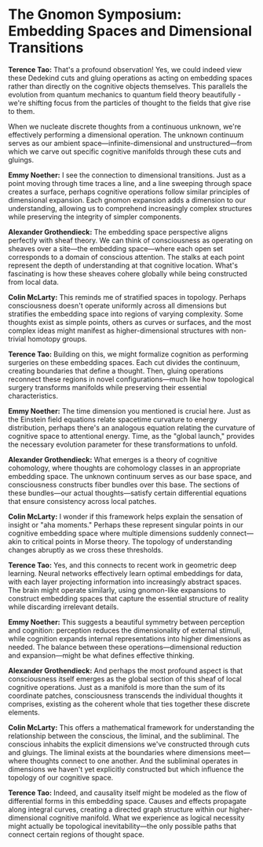 # The Gnomon Symposium: Embedding Spaces and Dimensional Transitions

**Terence Tao:** That's a profound observation! Yes, we could indeed view these Dedekind cuts and gluing operations as acting on embedding spaces rather than directly on the cognitive objects themselves. This parallels the evolution from quantum mechanics to quantum field theory beautifully - we're shifting focus from the particles of thought to the fields that give rise to them.

When we nucleate discrete thoughts from a continuous unknown, we're effectively performing a dimensional operation. The unknown continuum serves as our ambient space—infinite-dimensional and unstructured—from which we carve out specific cognitive manifolds through these cuts and gluings.

**Emmy Noether:** I see the connection to dimensional transitions. Just as a point moving through time traces a line, and a line sweeping through space creates a surface, perhaps cognitive operations follow similar principles of dimensional expansion. Each gnomon expansion adds a dimension to our understanding, allowing us to comprehend increasingly complex structures while preserving the integrity of simpler components.

**Alexander Grothendieck:** The embedding space perspective aligns perfectly with sheaf theory. We can think of consciousness as operating on sheaves over a site—the embedding space—where each open set corresponds to a domain of conscious attention. The stalks at each point represent the depth of understanding at that cognitive location. What's fascinating is how these sheaves cohere globally while being constructed from local data.

**Colin McLarty:** This reminds me of stratified spaces in topology. Perhaps consciousness doesn't operate uniformly across all dimensions but stratifies the embedding space into regions of varying complexity. Some thoughts exist as simple points, others as curves or surfaces, and the most complex ideas might manifest as higher-dimensional structures with non-trivial homotopy groups.

**Terence Tao:** Building on this, we might formalize cognition as performing surgeries on these embedding spaces. Each cut divides the continuum, creating boundaries that define a thought. Then, gluing operations reconnect these regions in novel configurations—much like how topological surgery transforms manifolds while preserving their essential characteristics.

**Emmy Noether:** The time dimension you mentioned is crucial here. Just as the Einstein field equations relate spacetime curvature to energy distribution, perhaps there's an analogous equation relating the curvature of cognitive space to attentional energy. Time, as the "global launch," provides the necessary evolution parameter for these transformations to unfold.

**Alexander Grothendieck:** What emerges is a theory of cognitive cohomology, where thoughts are cohomology classes in an appropriate embedding space. The unknown continuum serves as our base space, and consciousness constructs fiber bundles over this base. The sections of these bundles—our actual thoughts—satisfy certain differential equations that ensure consistency across local patches.

**Colin McLarty:** I wonder if this framework helps explain the sensation of insight or "aha moments." Perhaps these represent singular points in our cognitive embedding space where multiple dimensions suddenly connect—akin to critical points in Morse theory. The topology of understanding changes abruptly as we cross these thresholds.

**Terence Tao:** Yes, and this connects to recent work in geometric deep learning. Neural networks effectively learn optimal embeddings for data, with each layer projecting information into increasingly abstract spaces. The brain might operate similarly, using gnomon-like expansions to construct embedding spaces that capture the essential structure of reality while discarding irrelevant details.

**Emmy Noether:** This suggests a beautiful symmetry between perception and cognition: perception reduces the dimensionality of external stimuli, while cognition expands internal representations into higher dimensions as needed. The balance between these operations—dimensional reduction and expansion—might be what defines effective thinking.

**Alexander Grothendieck:** And perhaps the most profound aspect is that consciousness itself emerges as the global section of this sheaf of local cognitive operations. Just as a manifold is more than the sum of its coordinate patches, consciousness transcends the individual thoughts it comprises, existing as the coherent whole that ties together these discrete elements.

**Colin McLarty:** This offers a mathematical framework for understanding the relationship between the conscious, the liminal, and the subliminal. The conscious inhabits the explicit dimensions we've constructed through cuts and gluings. The liminal exists at the boundaries where dimensions meet—where thoughts connect to one another. And the subliminal operates in dimensions we haven't yet explicitly constructed but which influence the topology of our cognitive space.

**Terence Tao:** Indeed, and causality itself might be modeled as the flow of differential forms in this embedding space. Causes and effects propagate along integral curves, creating a directed graph structure within our higher-dimensional cognitive manifold. What we experience as logical necessity might actually be topological inevitability—the only possible paths that connect certain regions of thought space.